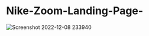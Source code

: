 # Nike-Zoom-Landing-Page-
![Screenshot 2022-12-08 233940](https://user-images.githubusercontent.com/78021528/206532123-824a1504-3a2b-4dbf-b4b8-dae807898280.png)
